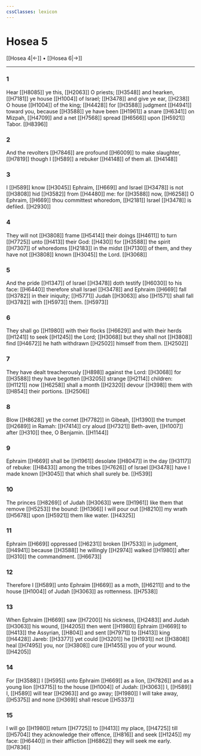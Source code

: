 ```yaml
---
cssClasses: lexicon
---
```

# Hosea 5

[[Hosea 4|←]] • [[Hosea 6|→]]

---

### 1
Hear [[H8085]] ye this, [[H2063]] O priests; [[H3548]] and hearken, [[H7181]] ye house [[H1004]] of Israel; [[H3478]] and give ye ear, [[H238]] O house [[H1004]] of the king; [[H4428]] for [[H3588]] judgment [[H4941]] toward you, because [[H3588]] ye have been [[H1961]] a snare [[H6341]] on Mizpah, [[H4709]] and a net [[H7568]] spread [[H6566]] upon [[H5921]] Tabor. [[H8396]]

### 2
And the revolters [[H7846]] are profound [[H6009]] to make slaughter, [[H7819]] though I [[H589]] a rebuker [[H4148]] of them all. [[H4148]]

### 3
I [[H589]] know [[H3045]] Ephraim, [[H669]] and Israel [[H3478]] is not [[H3808]] hid [[H3582]] from [[H4480]] me: for [[H3588]] now, [[H6258]] O Ephraim, [[H669]] thou committest whoredom, [[H2181]] Israel [[H3478]] is defiled. [[H2930]]

### 4
They will not [[H3808]] frame [[H5414]] their doings [[H4611]] to turn [[H7725]] unto [[H413]] their God: [[H430]] for [[H3588]] the spirit [[H7307]] of whoredoms [[H2183]] in the midst [[H7130]] of them, and they have not [[H3808]] known [[H3045]] the Lord. [[H3068]]

### 5
And the pride [[H1347]] of Israel [[H3478]] doth testify [[H6030]] to his face: [[H6440]] therefore shall Israel [[H3478]] and Ephraim [[H669]] fall [[H3782]] in their iniquity; [[H5771]] Judah [[H3063]] also [[H1571]] shall fall [[H3782]] with [[H5973]] them. [[H5973]]

### 6
They shall go [[H1980]] with their flocks [[H6629]] and with their herds [[H1241]] to seek [[H1245]] the Lord; [[H3068]] but they shall not [[H3808]] find [[H4672]] he hath withdrawn [[H2502]] himself from them. [[H2502]]

### 7
They have dealt treacherously [[H898]] against the Lord: [[H3068]] for [[H3588]] they have begotten [[H3205]] strange [[H2114]] children: [[H1121]] now [[H6258]] shall a month [[H2320]] devour [[H398]] them with [[H854]] their portions. [[H2506]]

### 8
Blow [[H8628]] ye the cornet [[H7782]] in Gibeah, [[H1390]] the trumpet [[H2689]] in Ramah: [[H7414]] cry aloud [[H7321]] Beth-aven, [[H1007]] after [[H310]] thee, O Benjamin. [[H1144]]

### 9
Ephraim [[H669]] shall be [[H1961]] desolate [[H8047]] in the day [[H3117]] of rebuke: [[H8433]] among the tribes [[H7626]] of Israel [[H3478]] have I made known [[H3045]] that which shall surely be. [[H539]]

### 10
The princes [[H8269]] of Judah [[H3063]] were [[H1961]] like them that remove [[H5253]] the bound: [[H1366]] I will pour out [[H8210]] my wrath [[H5678]] upon [[H5921]] them like water. [[H4325]]

### 11
Ephraim [[H669]] oppressed [[H6231]] broken [[H7533]] in judgment, [[H4941]] because [[H3588]] he willingly [[H2974]] walked [[H1980]] after [[H310]] the commandment. [[H6673]]

### 12
Therefore I [[H589]] unto Ephraim [[H669]] as a moth, [[H6211]] and to the house [[H1004]] of Judah [[H3063]] as rottenness. [[H7538]]

### 13
When Ephraim [[H669]] saw [[H7200]] his sickness, [[H2483]] and Judah [[H3063]] his wound, [[H4205]] then went [[H1980]] Ephraim [[H669]] to [[H413]] the Assyrian, [[H804]] and sent [[H7971]] to [[H413]] king [[H4428]] Jareb: [[H3377]] yet could [[H3201]] he [[H1931]] not [[H3808]] heal [[H7495]] you, nor [[H3808]] cure [[H1455]] you of your wound. [[H4205]]

### 14
For [[H3588]] I [[H595]] unto Ephraim [[H669]] as a lion, [[H7826]] and as a young lion [[H3715]] to the house [[H1004]] of Judah: [[H3063]] I, [[H589]] I, [[H589]] will tear [[H2963]] and go away; [[H1980]] I will take away, [[H5375]] and none [[H369]] shall rescue [[H5337]]

### 15
I will go [[H1980]] return [[H7725]] to [[H413]] my place, [[H4725]] till [[H5704]] they acknowledge their offence, [[H816]] and seek [[H1245]] my face: [[H6440]] in their affliction [[H6862]] they will seek me early. [[H7836]]